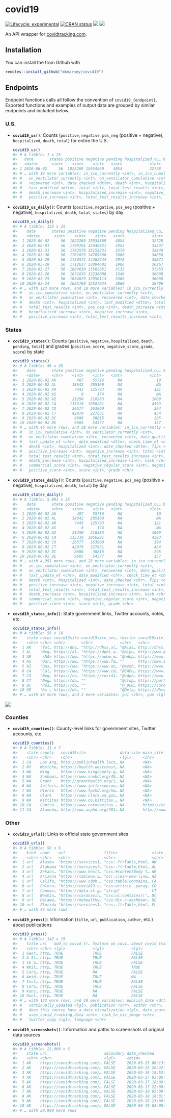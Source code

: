 
<!-- README.md is generated from README.Rmd. Please edit that file -->

# covid19

<!-- badges: start -->

[![Lifecycle:
experimental](https://img.shields.io/badge/lifecycle-experimental-orange.svg)](https://www.tidyverse.org/lifecycle/#experimental)
[![CRAN
status](https://www.r-pkg.org/badges/version/covid19)](https://CRAN.R-project.org/package=covid19)
[![](https://img.shields.io/github/last-commit/mkearney/covid19.svg)](https://github.com/mkearney/covid19/commits/master)
[![](https://img.shields.io/badge/devel%20version-0.0.1-greenyellow.svg)](https://github.com/mkearney/covid19)
<!-- badges: end -->

An API wrapper for [covidtracking.com](https://covidtracking.com/api/).

## Installation

You can install the from Github with

``` r
remotes::install_github("mkearney/covid19")
```

## Endpoints

Endpoint functions calls all follow the convention of
`covid19_{endpoint}`. Exported functions and examples of output data are
grouped by similar endpoints and included below.

### U.S.

  - **`covid19_us()`**: Counts (`positive`, `negative`, `pos_neg`
    (positive + negative), `hospitalized`, `death`, `total`) for entire
    the U.S.
    
    ``` r
    covid19_us()
    #> # A tibble: 1 x 25
    #>   date       states positive negative pending hospitalized_cu… hospitalized_cu…
    #>   <date>      <int>    <int>    <int>   <int>            <int>            <int>
    #> 1 2020-06-02     56  1823269 15934569    4054            32728           214382
    #> # … with 18 more variables: in_icu_currently <int>, in_icu_cumulative <int>,
    #> #   on_ventilator_currently <int>, on_ventilator_cumulative <int>,
    #> #   recovered <int>, date_checked <dttm>, death <int>, hospitalized <int>,
    #> #   last_modified <dttm>, total <int>, total_test_results <int>, pos_neg <int>,
    #> #   death_increase <int>, hospitalized_increase <int>, negative_increase <int>,
    #> #   positive_increase <int>, total_test_results_increase <int>, hash <chr>
    ```

  - **`covid19_us_daily()`**: Counts (`positive`, `negative`, `pos_neg`
    (positive + negative), `hospitalized`, `death`, `total`, `states`)
    by day
    
    ``` r
    covid19_us_daily()
    #> # A tibble: 133 x 25
    #>    date       states positive negative pending hospitalized_cu… hospitalized_cu…
    #>    <date>      <int>    <int>    <int>   <int>            <int>            <int>
    #>  1 2020-06-02     56  1823269 15934569    4054            32728           214382
    #>  2 2020-06-01     56  1799761 15540921    3455            33237           212704
    #>  3 2020-05-31     56  1783570 15153321    3270            33840           210083
    #>  4 2020-05-30     56  1761025 14769660    1668            34650           209134
    #>  5 2020-05-29     56  1736571 14362944    2978            35871           207694
    #>  6 2020-05-28     56  1712637 13894602    1906            36967           205974
    #>  7 2020-05-27     56  1689630 13502851    3132            37253           203474
    #>  8 2020-05-26     56  1671035 13236006    1549            36609           201872
    #>  9 2020-05-25     56  1654829 12950113    3368            36668           184570
    #> 10 2020-05-24     56  1635760 12527934    3860            36706           183603
    #> # … with 123 more rows, and 18 more variables: in_icu_currently <int>,
    #> #   in_icu_cumulative <int>, on_ventilator_currently <int>,
    #> #   on_ventilator_cumulative <int>, recovered <int>, date_checked <dttm>,
    #> #   death <int>, hospitalized <int>, last_modified <dttm>, total <int>,
    #> #   total_test_results <int>, pos_neg <int>, death_increase <int>,
    #> #   hospitalized_increase <int>, negative_increase <int>,
    #> #   positive_increase <int>, total_test_results_increase <int>, hash <chr>
    ```

### States

  - **`covid19_states()`**: Counts (`positive`, `negative`,
    `hospitalized`, `death`, `pending`, `total`) and grades
    (`positive_score`, `negative_score`, `grade`, `score`) by state
    
    ``` r
    covid19_states()
    #> # A tibble: 56 x 35
    #>    date       state positive negative pending hospitalized_cu… hospitalized_cu…
    #>    <date>     <chr>    <int>    <int>   <int>            <int>            <int>
    #>  1 2020-06-02 AK         487    55716      NA               10               NA
    #>  2 2020-06-02 AL       18642   205160      NA               NA             1879
    #>  3 2020-06-02 AR        7443   125793      NA              121              718
    #>  4 2020-06-02 AS           0      174      NA               NA               NA
    #>  5 2020-06-02 AZ       21250   216583      NA             1009             3057
    #>  6 2020-06-02 CA      115310  1956281      NA             4393               NA
    #>  7 2020-06-02 CO       26577   163960      NA              394             4372
    #>  8 2020-06-02 CT       42979   227631      NA              434            13793
    #>  9 2020-06-02 DC        8886    38815      NA              295               NA
    #> 10 2020-06-02 DE        9685    54377      NA              157               NA
    #> # … with 46 more rows, and 28 more variables: in_icu_currently <int>,
    #> #   in_icu_cumulative <int>, on_ventilator_currently <int>,
    #> #   on_ventilator_cumulative <int>, recovered <int>, data_quality_grade <chr>,
    #> #   last_update_et <chr>, date_modified <dttm>, check_time_et <chr>,
    #> #   death <int>, hospitalized <int>, date_checked <dttm>, fips <chr>,
    #> #   positive_increase <int>, negative_increase <int>, total <int>,
    #> #   total_test_results <int>, total_test_results_increase <int>, pos_neg <int>,
    #> #   death_increase <int>, hospitalized_increase <int>, hash <chr>,
    #> #   commercial_score <int>, negative_regular_score <int>, negative_score <int>,
    #> #   positive_score <int>, score <int>, grade <chr>
    ```

  - **`covid19_states_daily()`**: Counts (`positive`, `negative`,
    `pos_neg` (positive + negative), `hospitalized`, `death`, `total`)
    by day
    
    ``` r
    covid19_states_daily()
    #> # A tibble: 5,001 x 35
    #>    date       state positive negative pending hospitalized_cu… hospitalized_cu…
    #>    <date>     <chr>    <int>    <int>   <int>            <int>            <int>
    #>  1 2020-06-02 AK         487    55716      NA               10               NA
    #>  2 2020-06-02 AL       18642   205160      NA               NA             1879
    #>  3 2020-06-02 AR        7443   125793      NA              121              718
    #>  4 2020-06-02 AS           0      174      NA               NA               NA
    #>  5 2020-06-02 AZ       21250   216583      NA             1009             3057
    #>  6 2020-06-02 CA      115310  1956281      NA             4393               NA
    #>  7 2020-06-02 CO       26577   163960      NA              394             4372
    #>  8 2020-06-02 CT       42979   227631      NA              434            13793
    #>  9 2020-06-02 DC        8886    38815      NA              295               NA
    #> 10 2020-06-02 DE        9685    54377      NA              157               NA
    #> # … with 4,991 more rows, and 28 more variables: in_icu_currently <int>,
    #> #   in_icu_cumulative <int>, on_ventilator_currently <int>,
    #> #   on_ventilator_cumulative <int>, recovered <int>, data_quality_grade <chr>,
    #> #   last_update_et <chr>, date_modified <chr>, check_time_et <chr>,
    #> #   death <int>, hospitalized <int>, date_checked <chr>, fips <chr>,
    #> #   positive_increase <int>, negative_increase <int>, total <int>,
    #> #   total_test_results <int>, total_test_results_increase <int>, pos_neg <int>,
    #> #   death_increase <int>, hospitalized_increase <int>, hash <chr>,
    #> #   commercial_score <int>, negative_regular_score <int>, negative_score <int>,
    #> #   positive_score <int>, score <int>, grade <chr>
    ```

  - **`covid19_states_info()`**: State government links, Twitter
    accounts, notes, etc.
    
    ``` r
    covid19_states_info()
    #> # A tibble: 56 x 10
    #>    state notes covid19site covid19site_sec… twitter covid19site_old name  fips 
    #>    <chr> <chr> <chr>       <chr>            <chr>   <chr>           <chr> <chr>
    #>  1 AK    "Tot… http://dhs… "http://dhss.al… "@Alas… http://dhss.al… Alas… 02   
    #>  2 AL    "Neg… https://al… "https://dph1.a… "@alpu… http://www.ala… Alab… 01   
    #>  3 AR     <NA> https://ww… "https://adem.m… "@adhp… https://www.he… Arka… 05   
    #>  4 AS    "Our… https://ww… "https://www.fa… ""      http://www.sam… Amer… 60   
    #>  5 AZ    "Das… https://ww… "https://www.az… "@azdh… https://www.az… Ariz… 04   
    #>  6 CA    "Cal… https://ww… "https://www.cd… "@CAPu… https://www.cd… Cali… 06   
    #>  7 CO    "Neg… https://co… "https://covid1… "@cdph… https://www.co… Colo… 08   
    #>  8 CT    "Neg… https://da… ""               "@ctdp… https://portal… Conn… 09   
    #>  9 DC    "Pos… https://co… ""               "@_DCH… https://corona… Dist… 11   
    #> 10 DE    "As … https://dh… ""               "@Dela… https://dhss.d… Dela… 10   
    #> # … with 46 more rows, and 2 more variables: pui <chr>, pum <lgl>
    ```

![](man/figures/README-state-trajectories.png)

### Counties

  - **`covid19_counties()`**: County-level links for government sites,
    Twitter accounts, etc.
    
    ``` r
    covid19_counties()
    #> # A tibble: 11 x 7
    #>    state county   covid19site               data_site main_site   twitter pui   
    #>    <chr> <chr>    <chr>                     <lgl>     <chr>       <lgl>   <chr> 
    #>  1 CA    Los Ang… http://publichealth.laco… NA        <NA>        NA      No da…
    #>  2 NY    Westche… https://health.westchest… NA        <NA>        NA      No da…
    #>  3 WA    King     https://www.kingcounty.g… NA        <NA>        NA      No da…
    #>  4 WA    Snohomi… https://www.snohd.org/48… NA        <NA>        NA      All d…
    #>  5 WA    Grant    http://granthealth.org/2… NA        <NA>        NA      No da…
    #>  6 WA    Jeffers… https://www.jeffersoncou… NA        <NA>        NA      All d…
    #>  7 WA    Pierce   https://www.tpchd.org/he… NA        <NA>        NA      Only …
    #>  8 WA    Clark    https://www.clark.wa.gov… NA        <NA>        NA      All d…
    #>  9 WA    Kittitas https://www.co.kittitas.… NA        <NA>        NA      No da…
    #> 10 CA    Contra … https://www.coronavirus.… NA        https://cc… NA      <NA>  
    #> 11 CA    Alameda… http://www.acphd.org/201… NA        http://www… NA      <NA>
    ```

### Other

  - **`covid19_urls()`**: Links to official state government sites
    
    ``` r
    covid19_urls()
    #> # A tibble: 56 x 6
    #>    kind  name    url                 filter               state_id ssl_no_verify
    #>    <chr> <chr>   <chr>               <chr>                <chr>    <lgl>        
    #>  1 url   Alaska  "https://services1… "css:.ftrTable,html… AK       NA           
    #>  2 url   Alabama "https://services7… "css:.ftrTable,html… AL       NA           
    #>  3 url   Arkans… "https://www.healt… "css:#contentBody t… AR       NA           
    #>  4 url   Arizona "https://tableau.a… "ocr,clean-new-line… AZ       NA           
    #>  5 url   Califo… "https://www.cdph.… "css:table:contains… CA       NA           
    #>  6 url   Colora… "https://covid19.c… "css:article .parag… CO       NA           
    #>  7 url   Connec… "https://data.ct.g… "strip"              CT       NA           
    #>  8 url   Washin… "https://coronavir… "css:ul:contains(\"… DC       NA           
    #>  9 url   Delawa… "https://myhealthy… "css:div.c-dashboar… DE       NA           
    #> 10 url   Florida "https://services1… "css:.ftrTable,html… FL       NA           
    #> # … with 46 more rows
    ```

  - **`covid19_press()`**: Information (`title`, `url`, `publication`,
    `author`, etc.) about publications
    
    ``` r
    covid19_press()
    #> # A tibble: 142 x 15
    #>    title url   add_to_covid_tr… feature_on_covi… about_covid_tra…
    #>    <chr> <chr> <lgl>            <lgl>            <lgl>           
    #>  1 Geor… http… TRUE             TRUE             FALSE           
    #>  2 A St… http… TRUE             TRUE             FALSE           
    #>  3 16 S… http… TRUE             TRUE             FALSE           
    #>  4 Whit… http… TRUE             TRUE             TRUE            
    #>  5 Coro… http… TRUE             NA               FALSE           
    #>  6 Amid… http… TRUE             TRUE             NA              
    #>  7 Inst… http… TRUE             TRUE             FALSE           
    #>  8 Coro… http… TRUE             TRUE             FALSE           
    #>  9 Kans… http… TRUE             NA               FALSE           
    #> 10 Dunl… http… TRUE             NA               FALSE           
    #> # … with 132 more rows, and 10 more variables: publish_date <dttm>,
    #> #   continually_updated <lgl>, publication <chr>, author <chr>,
    #> #   does_this_source_have_a_data_visualization <lgl>, data_source <chr>,
    #> #   uses_covid_tracking_data <chr>, link_to_viz_image <chr>,
    #> #   twitter_copy <lgl>, language <chr>
    ```

  - **`covid19_screenshots()`**: Information and paths to screenshots of
    original data sources
    
    ``` r
    covid19_screenshots()
    #> # A tibble: 21,000 x 6
    #>    state url                         secondary date_checked        date     size
    #>    <chr> <chr>                       <lgl>     <dttm>              <chr>   <int>
    #>  1 AK    https://covidtracking.com/… FALSE     2020-03-15 06:13:15 20200… 563460
    #>  2 AK    https://covidtracking.com/… FALSE     2020-03-15 20:32:25 20200… 432003
    #>  3 AK    https://covidtracking.com/… FALSE     2020-03-16 14:53:36 20200… 563460
    #>  4 AK    https://covidtracking.com/… FALSE     2020-03-17 03:06:10 20200… 563522
    #>  5 AK    https://covidtracking.com/… FALSE     2020-03-17 18:09:31 20200… 567852
    #>  6 AK    https://covidtracking.com/… FALSE     2020-03-17 22:00:17 20200… 565619
    #>  7 AK    https://covidtracking.com/… FALSE     2020-03-18 05:00:17 20200… 568859
    #>  8 AK    https://covidtracking.com/… FALSE     2020-03-18 18:01:15 20200… 569429
    #>  9 AK    https://covidtracking.com/… FALSE     2020-03-18 23:00:43 20200… 517287
    #> 10 AK    https://covidtracking.com/… FALSE     2020-03-19 05:00:25 20200… 524988
    #> # … with 20,990 more rows
    ```
